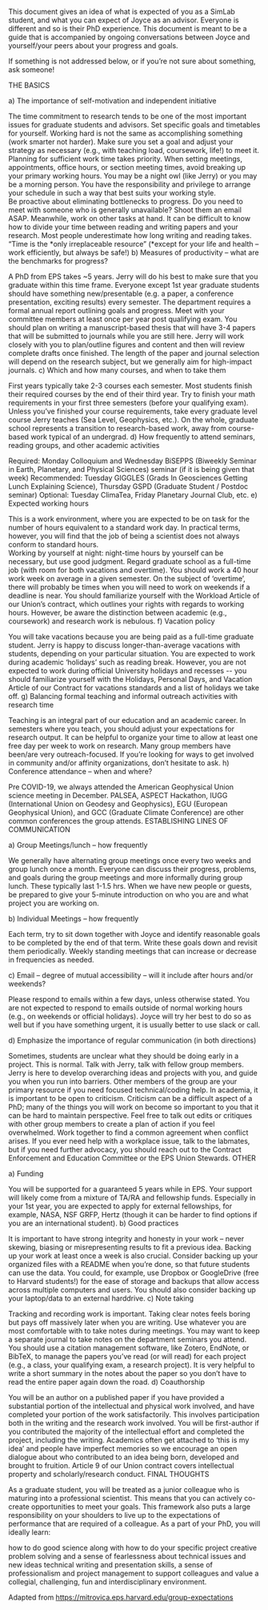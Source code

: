 
This document gives an idea of what is expected of you as a SimLab student, and what you can expect of Joyce as an advisor. 
Everyone is different and so is their PhD experience. 
This document is meant to be a guide that is accompanied by ongoing conversations between Joyce and yourself/your peers about your progress and goals. 

If something is not addressed below, or if you’re not sure about something, ask someone!

THE BASICS

a)     The importance of self-motivation and independent initiative

The time commitment to research tends to be one of the most important issues for graduate students and advisors. Set specific goals and timetables for yourself. Working hard is not the same as accomplishing something (work smarter not harder). Make sure you set a goal and adjust your strategy as necessary (e.g., with teaching load, coursework, life!) to meet it.
Planning for sufficient work time takes priority. When setting meetings, appointments, office hours, or section meeting times, avoid breaking up your primary working hours. You may be a night owl (like Jerry) or you may be a morning person. You have the responsibility and privilege to arrange your schedule in such a way that best suits your working style.  
Be proactive about eliminating bottlenecks to progress. Do you need to meet with someone who is generally unavailable? Shoot them an email ASAP. Meanwhile, work on other tasks at hand.
It can be difficult to know how to divide your time between reading and writing papers and your research. Most people underestimate how long writing and reading takes. 
“Time is the *only irreplaceable resource” (*except for your life and health – work efficiently, but always be safe!)
b)    Measures of productivity – what are the benchmarks for progress?

A PhD from EPS takes ~5 years. Jerry will do his best to make sure that you graduate within this time frame.
Everyone except 1st year graduate students should have something new/presentable (e.g. a paper, a conference presentation, exciting results) every semester.
The department requires a formal annual report outlining goals and progress. Meet with your committee members at least once per year post qualifying exam.
You should plan on writing a manuscript-based thesis that will have 3-4 papers that will be submitted to journals while you are still here. Jerry will work closely with you to plan/outline figures and content and then will review complete drafts once finished. The length of the paper and journal selection will depend on the research subject, but we generally aim for high-impact journals.
c)     Which and how many courses, and when to take them

First years typically take 2-3 courses each semester. Most students finish their required courses by the end of their third year. Try to finish your math requirements in your first three semesters (before your qualifying exam).
Unless you’ve finished your course requirements, take every graduate level course Jerry teaches (Sea Level, Geophysics, etc.).
On the whole, graduate school represents a transition to research-based work, away from course-based work typical of an undergrad.
d)    How frequently to attend seminars, reading groups, and other academic activities

Required: Monday Colloquium and Wednesday BiSEPPS (Biweekly Seminar in Earth, Planetary, and Physical Sciences) seminar (if it is being given that week)
Recommended: Tuesday GIGGLES (Grads In Geosciences Getting Lunch Explaining Science), Thursday GSPD (Graduate Student / Postdoc seminar)
Optional: Tuesday ClimaTea, Friday Planetary Journal Club, etc.
e)     Expected working hours

This is a work environment, where you are expected to be on task for the number of hours equivalent to a standard work day. In practical terms, however, you will find that the job of being a scientist does not always conform to standard hours.  
Working by yourself at night: night-time hours by yourself can be necessary, but use good judgment.
Regard graduate school as a full-time job (with room for both vacations and overtime). You should work a 40 hour work week on average in a given semester. On the subject of ‘overtime’, there will probably be times when you will need to work on weekends if a deadline is near. You should familiarize yourself with the Workload Article of our Union’s contract, which outlines your rights with regards to working hours. However, be aware the distinction between academic (e.g., coursework) and research work is nebulous.
f)     Vacation policy

You will take vacations because you are being paid as a full-time graduate student. Jerry is happy to discuss longer-than-average vacations with students, depending on your particular situation.
You are expected to work during academic ‘holidays’ such as reading break. However, you are not expected to work during official University holidays and recesses -- you should familiarize yourself with the Holidays, Personal Days, and Vacation Article of our Contract for vacations standards and a list of holidays we take off.
g)    Balancing formal teaching and informal outreach activities with research time

Teaching is an integral part of our education and an academic career. In semesters where you teach, you should adjust your expectations for research output.  It can be helpful to organize your time to allow at least one free day per week to work on research. 
Many group members have been/are very outreach-focused. If you’re looking for ways to get involved in community and/or affinity organizations, don’t hesitate to ask.
h)    Conference attendance – when and where?

Pre COVID-19, we always attended the American Geophysical Union science meeting in December.
PALSEA, ASPECT Hackathon, IUGG (International Union on Geodesy and Geophysics), EGU (European Geophysical Union), and GCC (Graduate Climate Conference) are other common conferences the group attends.
ESTABLISHING LINES OF COMMUNICATION

a)     Group Meetings/lunch – how frequently

We generally have alternating group meetings once every two weeks and group lunch once a month. 
Everyone can discuss their progress, problems, and goals during the group meetings and more informally during group lunch.
These typically last 1-1.5 hrs.
When we have new people or guests, be prepared to give your 5-minute introduction on who you are and what project you are working on.

b)    Individual Meetings – how frequently

Each term, try to sit down together with Joyce and identify reasonable goals to be completed by the end of that term. 
Write these goals down and revisit them periodically. 
Weekly standing meetings that can increase or decrease in frequencies as needed. 

c)     Email – degree of mutual accessibility – will it include after hours and/or weekends?

Please respond to emails within a few days, unless otherwise stated.
You are not expected to respond to emails outside of normal working hours (e.g., on weekends or official holidays).
Joyce will try her best to do so as well but if you have something urgent, it is usually better to use slack or call.

d)     Emphasize the importance of regular communication (in both directions)

Sometimes, students are unclear what they should be doing early in a project. This is normal. Talk with Jerry, talk with fellow group members.
Jerry is here to develop overarching ideas and projects with you, and guide you when you run into barriers. Other members of the group are your primary resource if you need focused technical/coding help.
In academia, it is important to be open to criticism. Criticism can be a difficult aspect of a PhD; many of the things you will work on become so important to you that it can be hard to maintain perspective. Feel free to talk out edits or critiques with other group members to create a plan of action if you feel overwhelmed.
Work together to find a common agreement when conflict arises. If you ever need help with a workplace issue, talk to the labmates, but if you need further advocacy, you should reach out to the Contract Enforcement and Education Committee or the EPS Union Stewards.
OTHER

a)     Funding

You will be supported for a guaranteed 5 years while in EPS. Your support will likely come from a mixture of TA/RA and fellowship funds.
Especially in your 1st year, you are expected to apply for external fellowships, for example, NASA, NSF GRFP, Hertz  (though it can be harder to find options if you are an international student).
b)    Good practices

It is important to have strong integrity and honesty in your work – never skewing, biasing or misrepresenting results to fit a previous idea. 
Backing up your work at least once a week is also crucial. Consider backing up your organized files with a README when you’re done, so that future students can use the data. You could, for example, use Dropbox or GoogleDrive (free to Harvard students!) for the ease of storage and backups that allow access across multiple computers and users. You should also consider backing up your laptop/data to an external harddrive.
c)     Note taking

Tracking and recording work is important. Taking clear notes feels boring but pays off massively later when you are writing. Use whatever you are most comfortable with to take notes during meetings.
You may want to keep a separate journal to take notes on the department seminars you attend.
You should use a citation management software, like Zotero, EndNote, or BibTeX, to manage the papers you’ve read (or will read) for each project (e.g., a class, your qualifying exam, a research project). It is very helpful to write a short summary in the notes about the paper so you don’t have to read the entire paper again down the road.
d)    Coauthorship

You will be an author on a published paper if you have provided a substantial portion of the intellectual and physical work involved, and have completed your portion of the work satisfactorily. This involves participation both in the writing and the research work involved.
You will be first-author if you contributed the majority of the intellectual effort and completed the project, including the writing. Academics often get attached to ‘this is my idea’ and people have imperfect memories so we encourage an open dialogue about who contributed to an idea being born, developed and brought to fruition. Article 9 of our Union contract covers intellectual property and scholarly/research conduct.
FINAL THOUGHTS

As a graduate student, you will be treated as a junior colleague who is maturing into a professional scientist. This means that you can actively co-create opportunities to meet your goals. This framework also puts a large responsibility on your shoulders to live up to the expectations of performance that are required of a colleague. As a part of your PhD, you will ideally learn: 

how to do good science along with how to do your specific project
creative problem solving and a sense of fearlessness about technical issues and new ideas 
technical writing and presentation skills, a sense of professionalism and project management 
to support colleagues and value a collegial, challenging, fun and interdisciplinary environment. 

Adapted from https://mitrovica.eps.harvard.edu/group-expectations

